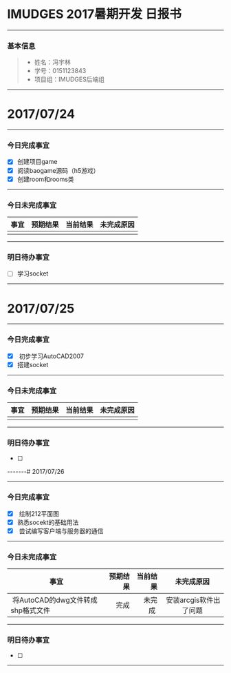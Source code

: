 # IMUDGES 2017暑期开发 日报书
-------


### 基本信息
> * 姓名：冯宇林
> * 学号：0151123843
> * 项目组：IMUDGES后端组

-------


# 2017/07/24

-------

### 今日完成事宜
- [x]  创建项目game
- [x]  阅读baogame源码（h5游戏）
- [x]  创建room和rooms类

-----
### 今日未完成事宜


| 事宜     |预期结果| 当前结果  | 未完成原因   | 
| --------   | -----:  | -----:  | :----:  |
|    |   |   |   |


------
### 明日待办事宜
- [ ] 学习socket
-------


# 2017/07/25

-------

### 今日完成事宜
- [x]  初步学习AutoCAD2007
- [x]  搭建socket
-----
### 今日未完成事宜


| 事宜     |预期结果| 当前结果  | 未完成原因   | 
| --------   | -----:  | -----:  | :----:  |
|    |   |   |   |


------
### 明日待办事宜
- [ ] 
-------# 2017/07/26

-------

### 今日完成事宜
- [x]  绘制212平面图
- [x]  熟悉socekt的基础用法
- [x]  尝试编写客户端与服务器的通信
-----
### 今日未完成事宜


| 事宜     |预期结果| 当前结果  | 未完成原因   | 
| --------   | -----:  | -----:  | :----:  |
|  将AutoCAD的dwg文件转成shp格式文件 |  完成 | 未完成  |  安装arcgis软件出了问题 |


------
### 明日待办事宜
- [ ] 
-------
